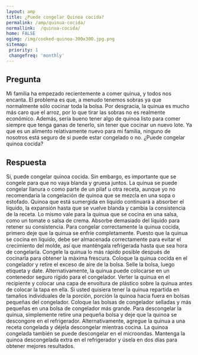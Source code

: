 ```yaml
---
layout: amp
title: ¿Puede congelar Quinoa cocida?  
permalink: /amp/quinua-cocida/
normallink:  /quinua-cocida/
home: FALSE
ogimg: /img/cooked-quinoa-300x300.jpg.png
sitemap:
 priority: 1
 changefreq: 'monthly'
---
```




## Pregunta

Mi familia ha empezado recientemente a comer quinua, y todos nos encanta. El problema es que, a menudo tenemos sobras ya que normalmente sólo cocinar toda la bolsa. Por desgracia, la quinua es mucho más caro que el arroz, por lo que tirar las sobras no es realmente económico. Además, sería bueno tener algo de quinoa listo para comer siempre que tenga ganas de tenerlo, sin tener que cocinar un nuevo lote. Ya que es un alimento relativamente nuevo para mi familia, ninguno de nosotros está seguro de si puede estar congelado o no. ¿Puede congelar quinoa cocida?


<amp-img src="https://sepuedecongelar.com/img/cooked-quinoa-300x300.jpg" alt="¿Puede congelar Quinoa cocida?" height="400" width="800"></amp-img>


## Respuesta

Sí, puede congelar quinoa cocida. Sin embargo, es importante que se congele para que no vaya blanda y gruesa juntos. La quinua se puede congelar llanura o como parte de un pilaf u otra receta, aunque yo no recomendaría la congelación de quinoa que se mezcla en una sopa o estofado. Quinoa que está sumergida en líquido continuará a absorber el líquido, la expansión hasta que se vuelve blanda y cambia la consistencia de la receta. Lo mismo vale para la quinua que se cocina en una salsa, como un tomate o salsa de crema. Absorbe demasiado del líquido para retener su consistencia.
Para congelar correctamente la quinua cocida, primero deje que la quinua se enfríe completamente. Puesto que la quinua se cocina en líquido, debe ser almacenada correctamente para evitar el crecimiento del molde, así que manténgala refrigerada hasta que sea hora de congelarla. Congele la quinua lo más rápido posible después de cocinarla para obtener la máxima frescura.
Coloque la quinua cocida en el congelador y retire el exceso de aire de la bolsa. Selle la bolsa, luego etiqueta y date. Alternativamente, la quinua puede colocarse en un contenedor seguro rígido para el congelador. Verter la quinua en el recipiente y colocar una capa de envoltura de plástico sobre la quinua antes de colocar la tapa en ella.
Si usted quisiera tener la quinua repartida en tamaños individuales de la porción, porción la quinoa hacia fuera en bolsas pequeñas del congelador. Coloque las bolsas de congelador selladas y más pequeñas en una bolsa de congelador más grande. Para descongelar la quinua, simplemente retire una pequeña bolsa y deje que la quinoa se descongore en el refrigerador. Alternativamente, agregue la quinua a una receta congelada y déjela descongelar mientras cocina. La quinoa congelada también se puede descongelar en el microondas. Mantenga la quinoa descongelada extra en el refrigerador y úsela en dos días para obtener mejores resultados.